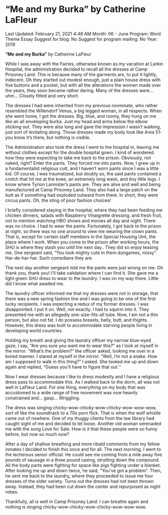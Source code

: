 # “Me and my Burka” by Catherine LaFleur

Last Updated: February 21, 2021 4:48 AM
Month: 06 - June
Program: Word Theme Essay
Suggest for blog: No
Suggest for program mailing: No
Year: 2019

**“Me and my Burka”** by Catherine LaFleur

While I was away with the Fairies, otherwise known as my vacation at Larkin Hospital, the administration decided to recall all the dresses at Camp Prisoney Land. This is because many of the garments are, to put it lightly, indecent. Oh they started out modest enough, just a plain house dress with five buttons and a pocket, but with all the alterations the women made over the years, they soon became rather daring. Many of the dresses were… uhm... Closely fitted and very short.

The dresses I had were inherited from my previous roommate, who rather resembled the Willendorf Venus, a big legged woman, in all respects. When she went home, I got the dresses. Big, blue, and roomy, they hung on me like an all enveloping burka. Just my head and arms below the elbow sticking out. They were also long and gave the impression I wasn’t walking, just sort of levitating along. Those dresses made my body look like Area 51- you know it’s there, but nothing is visible.

The Administration also took the dress I went to the hospital in, leaving me without clothes except for the double hospital gown. I kind of wondered how they were expecting to take me back to the prison. Obviously, not naked, right? Enter the pants. They forced me into pants. Now, I grew up in a fundamentalist religious cult, and I haven’t worn pants since I was a little kid.
Of course, I was traumatized, but doubly so, the said pants contained a crotch that hit me at the knee, an extremely long waist, and tiny little legs. I know where Tyrion Lannister’s pants are. They are alive and well and being manufactured at Camp Prisoney Land. They also had a large patch on the butt as if something had exploded outward from there. In short, they were circus pants. Oh, the sting of poor fashion choices!

I briefly considered staying in the hospital, where they had been feeding me chicken dinners, salads with Raspberry Vinaigrette dressing, and fresh fruit, not to mention watching HBO shows and movies all day and night. There was no choice. I had to wear the pants.
Fortunately, I got back to the prison at night, so there was no one around to view me wearing the clown pants. That is, except for certain staff members in the Special Housing Unit, the place where I work. When you come to the prison after working hours, the SHU is where they stash you until the next day.. They did so enjoy teasing me. One sergeant said, “You look mighty cute in them dungarees, missy”. Har-de-har-har. Such comedians they are.

The next day another sergeant told me the pants were just wrong on me. Oh thank you, thank you! I'll take validation where I can find it. She gave me a light green SHU dress to wear to the laundry. I was on my way there. Little did I know what awaited me.

The laundry officer informed me that my dresses were not in storage, that there was a new spring fashion line and I was going to be one of the first lucky recipients. I was expecting a redux of my former dresses. I was disappointed. I put it on. Well, not exactly. I had to squirm into it. They presented me with an allegedly one-size-fits-all tube. Now, I am not a thin person, but also not fat. I do possess breasts, belly, butt, and thights. However, this dress was built to accommodate starving people living in developing world countries.

Holding my breath and giving the laundry officer my narrow blue-eyed gaze, I say, “Are you sure you want me to wear this?” as I look at myself in the mirror. “What’s the problem?” the officer asked, looking me over in a bored manner. I stared at myself in the mirror. “Well, I’m not a snake. How am I supposed to walk in this thing?” I asked. She looked me up and down again and replied, “Guess you’ll have to figure that out.''

Now I wear dresses because I like to dress modestly and I have a religious dress pass to accommodate this. As I walked back to the dorm, all was not well in LaFleur Land. For one thing, everything on my body that was accustomed to a wide range of free movement was now heavily constrained and… gasp... Wriggling.

The dress was singing chicky-wow-chicky-wow-chicky-wow-wow-wow, sort of like the soundtrack to a 70s porn flick. That is when the wolf whistle came out of nowhere. One of my thuggy clients from the law library had caught sight of me and decided to let loose. Another old woman serenaded me with the song Love for Sale. How is it that these people were so funny before, but now so much now?

After a day of shallow breathing and more ribald comments from my fellow inmates I decided to finish this once and for all. The next morning, I went to the lecherous senior official. He could see me coming from a mile away five pounds of sausage in a three pound casing, strutting down the compound. All the body parts were fighting for space like pigs fighting under a blanket.
After looking me up and down twice, he said, “You’ve got a problem”. Then, he sent me back to the laundry, where they proceeded to issue me four dresses of the older variety. Turns out the dresses had not been thrown away. Instead, they had been cut down the center and repurposed as night robes.

Thankfully, all is well in Camp Prisoney Land. I can breathe again and nothing is singing chicky-wow-chicky-wow-chicky-wow-wow-wow.